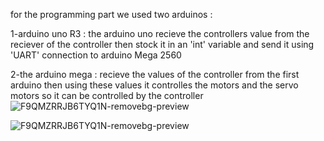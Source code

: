 for the programming part we used two arduinos :

1-arduino uno R3  : the arduino uno recieve the controllers value from the reciever of the controller then stock it in an 'int' variable and send it using  'UART' connection to
arduino Mega 2560 

2-the arduino mega : recieve the values of the controller from the first arduino then using these values it controlles the motors and the servo motors so it can be controlled by the controller ![F9QMZRRJB6TYQ1N-removebg-preview](https://github.com/Cheeth5/EUROBOT-2024/assets/117034442/f92a313f-5aa8-4b4c-97f7-c1c88e51d5bd)

![F9QMZRRJB6TYQ1N-removebg-preview](https://github.com/Cheeth5/EUROBOT-2024/assets/117034442/6ee169d7-eb01-459a-aebd-3305c1cde69d)
